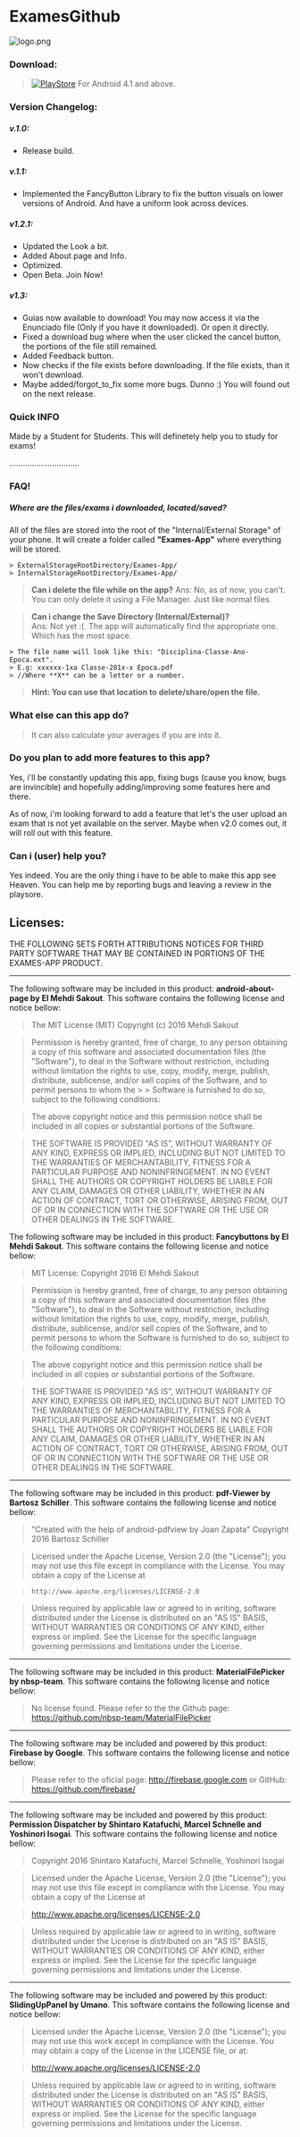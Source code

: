 # ExamesGithub

![logo.png](/app/src/main/res/mipmap-xxxhdpi/ic_launcher.png)


### Download:
> [![PlayStore](https://cdn3.iconfinder.com/data/icons/google-material-design-icons/48/ic_keyboard_arrow_down_48px-128.png)](https://play.google.com/store/apps/details?id=com.kishan.exames) For Android 4.1 and above.


### Version Changelog:
##### v.1.0:
- Release build.

##### v.1.1: 
- Implemented the FancyButton Library to fix the button visuals on lower versions of Android. And have a uniform look across devices.

##### v1.2.1:
- Updated the Look a bit.
- Added About page and Info. 
- Optimized. 
- Open Beta. Join Now!

##### v1.3:
- Guias now available to download! You may now access it via the Enunciado file (Only if you have it downloaded). Or open it directly.
- Fixed a download bug where when the user clicked the cancel button, the portions of the file still remained.
- Added Feedback button.
- Now checks if the file exists before downloading. If the file exists, than it won't download.
- Maybe added/forgot_to_fix some more bugs. Dunno :) You will found out on the next release.



### Quick INFO
  Made by a Student for Students. This will definetely help you to study for exams!

...............................
### FAQ!  
##### Where are the files/exams i downloaded, located/saved?  
  All of the files are stored into the root of the "Internal/External Storage" of your phone. It will create a folder called <b>"Exames-App"</b> where everything will be stored.

    > ExternalStorageRootDirectory/Exames-App/  
    > InternalStorageRootDirectory/Exames-App/ 
    

 > **Can i delete the file while on the app?**
 > Ans: No, as of now, you can't. You can only delete it using a File Manager. Just like normal files. 
 
 
 
 > **Can i change the Save Directory (Internal/External)?**  
 > Ans: Not yet :(. The app will automatically find the appropriate one. Which has the most space. 
    
    > The file name will look like this: "Disciplina-Classe-Ano-Epoca.ext". 
    > E.g: xxxxxx-1xa Classe-201x-x Epoca.pdf 
    > //Where **X** can be a letter or a number.
 
  > <b> Hint: You can use that location to delete/share/open the file.</b>



### What else can this app do?  
> It can also calculate your averages if you are into it.


### Do you plan to add more features to this app?  
Yes, i'll be constantly updating this app, fixing bugs (cause you know, bugs are invincible) and hopefully adding/improving some features here and there.

As of now, i'm looking forward to add a feature that let's the user upload an exam that is not yet available on the server. Maybe when v2.0 comes out, it will roll out with this feature.

### Can i (user) help you?
Yes indeed. You are the only thing i have to be able to make this app see Heaven. 
You can help me by reporting bugs and leaving a review in the playsore.





## Licenses:
THE FOLLOWING SETS FORTH ATTRIBUTIONS NOTICES FOR THIRD PARTY SOFTWARE THAT MAY BE CONTAINED IN PORTIONS OF THE EXAMES-APP PRODUCT. 

---
The following software may be included in this product: **android-about-page by El Mehdi Sakout**. 
This software contains the following license and notice bellow: 

> The MIT License (MIT)
> Copyright (c) 2016 Mehdi Sakout

> Permission is hereby granted, free of charge, to any person obtaining a copy of this software and associated documentation  files (the "Software"), to deal in the Software without restriction, including without limitation the rights to use, copy,  modify, merge, publish, distribute, sublicense, and/or sell copies of the Software, and to permit persons to whom the > >  Software is furnished to do so, subject to the following conditions:

> The above copyright notice and this permission notice shall be included in all copies or substantial portions of the Software.

> THE SOFTWARE IS PROVIDED "AS IS", WITHOUT WARRANTY OF ANY KIND, EXPRESS OR IMPLIED, INCLUDING BUT NOT LIMITED TO THE WARRANTIES OF MERCHANTABILITY, FITNESS FOR A PARTICULAR PURPOSE AND NONINFRINGEMENT. IN NO EVENT SHALL THE AUTHORS OR COPYRIGHT HOLDERS BE LIABLE FOR ANY CLAIM, DAMAGES OR OTHER LIABILITY, WHETHER IN AN ACTION OF CONTRACT, TORT OR OTHERWISE, ARISING FROM, OUT OF OR IN CONNECTION WITH THE SOFTWARE OR THE USE OR OTHER DEALINGS IN THE SOFTWARE.


The following software may be included in this product: **Fancybuttons by El Mehdi Sakout**. 
This software contains the following license and notice bellow: 

> MIT License:
> Copyright 2016 El Mehdi Sakout

> Permission is hereby granted, free of charge, to any person obtaining a copy of this software and associated documentation files (the "Software"), to deal in the Software without restriction, including without limitation the rights to use, copy, modify, merge, publish, distribute, sublicense, and/or sell copies of the Software, and to permit persons to whom the Software is furnished to do so, subject to the following conditions:

> The above copyright notice and this permission notice shall be included in all copies or substantial portions of the Software.

> THE SOFTWARE IS PROVIDED "AS IS", WITHOUT WARRANTY OF ANY KIND, EXPRESS OR IMPLIED, INCLUDING BUT NOT LIMITED TO THE WARRANTIES OF MERCHANTABILITY, FITNESS FOR A PARTICULAR PURPOSE AND NONINFRINGEMENT. IN NO EVENT SHALL THE AUTHORS OR COPYRIGHT HOLDERS BE LIABLE FOR ANY CLAIM, DAMAGES OR OTHER LIABILITY, WHETHER IN AN ACTION OF CONTRACT, TORT OR OTHERWISE, ARISING FROM, OUT OF OR IN CONNECTION WITH THE SOFTWARE OR THE USE OR OTHER DEALINGS IN THE SOFTWARE.

---
The following software may be included in this product: **pdf-Viewer by Bartosz Schiller**. 
This software contains the following license and notice bellow: 

> "Created with the help of android-pdfview by Joan Zapata"
> Copyright 2016 Bartosz Schiller

> Licensed under the Apache License, Version 2.0 (the "License");
you may not use this file except in compliance with the License.
You may obtain a copy of the License at

>     http://www.apache.org/licenses/LICENSE-2.0

> Unless required by applicable law or agreed to in writing, software
distributed under the License is distributed on an "AS IS" BASIS,
WITHOUT WARRANTIES OR CONDITIONS OF ANY KIND, either express or implied.
> See the License for the specific language governing permissions and
limitations under the License.


---
The following software may be included in this product: **MaterialFilePicker by nbsp-team**. 
This software contains the following license and notice bellow: 

> No license found. Please refer to the the Github page: https://github.com/nbsp-team/MaterialFilePicker


---
The following software may be included and powered by this product: **Firebase by Google**. 
This software contains the following license and notice bellow: 

> Please refer to the oficial page: http://firebase.google.com or GitHub: https://github.com/firebase/

---
The following software may be included and powered by this product: **Permission Dispatcher by Shintaro Katafuchi, Marcel Schnelle and Yoshinori Isogai**. 
This software contains the following license and notice bellow:

> Copyright 2016 Shintaro Katafuchi, Marcel Schnelle, Yoshinori Isogai

> Licensed under the Apache License, Version 2.0 (the "License");
you may not use this file except in compliance with the License.
You may obtain a copy of the License at

>   http://www.apache.org/licenses/LICENSE-2.0

> Unless required by applicable law or agreed to in writing, software
distributed under the License is distributed on an "AS IS" BASIS,
WITHOUT WARRANTIES OR CONDITIONS OF ANY KIND, either express or implied.
See the License for the specific language governing permissions and
limitations under the License.

---
The following software may be included and powered by this product: **SlidingUpPanel by Umano**. 
This software contains the following license and notice bellow: 

> Licensed under the Apache License, Version 2.0 (the "License"); you may not use this work except in compliance with the License. You may obtain a copy of the License in the LICENSE file, or at:

> http://www.apache.org/licenses/LICENSE-2.0

> Unless required by applicable law or agreed to in writing, software distributed under the License is distributed on an "AS IS" BASIS, WITHOUT WARRANTIES OR CONDITIONS OF ANY KIND, either express or implied. See the License for the specific language governing permissions and limitations under the License.
